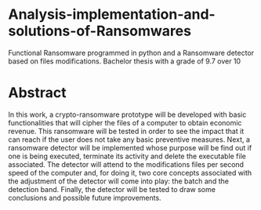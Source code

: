 # Analysis-implementation-and-solutions-of-Ransomwares
Functional Ransomware programmed in python and a Ransomware detector based on files modifications. Bachelor thesis with a grade of 9.7 over 10

# Abstract
In this work, a crypto-ransomware prototype will be developed with basic functionalities that will cipher the files of a computer to obtain economic revenue. This ransomware will be tested in order to see the impact that it can reach if the user does not take any basic preventive measures. Next, a ransomware detector will be implemented whose purpose will be find out if one is being executed, terminate its activity and delete the executable file associated. The detector will attend to the modifications files per second speed of the computer and, for doing it, two core concepts associated with the adjustment of the detector will come into play: the batch and the detection band. Finally, the detector will be tested to draw some conclusions and possible future improvements.
